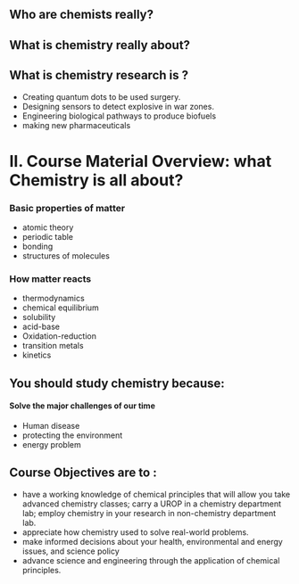 
## Who are chemists really?
## What is chemistry really about?

## What is chemistry research is ?
  * Creating quantum dots to be used surgery.
  * Designing sensors to detect explosive in war zones.
  * Engineering biological pathways to produce biofuels
  * making new pharmaceuticals


  # II. Course Material Overview: what Chemistry is all about?
  ### Basic properties of matter
  * atomic theory
  * periodic table
  * bonding
  * structures of molecules
  ### How matter reacts
  * thermodynamics
  * chemical equilibrium
  * solubility
  * acid-base
  * Oxidation-reduction
  * transition metals
  * kinetics


  ## You should study chemistry because:
  #### Solve the major challenges of our time
  * Human disease
  * protecting the environment
  * energy problem

## Course Objectives are to :
  * have a working knowledge of chemical principles that will allow you take advanced chemistry classes; carry a UROP in a chemistry department lab; employ chemistry in your research in non-chemistry department lab.
  * appreciate how chemistry used to solve real-world problems.
  * make informed decisions about your health, environmental and energy issues, and science policy
  * advance science and engineering through the application of chemical principles.
